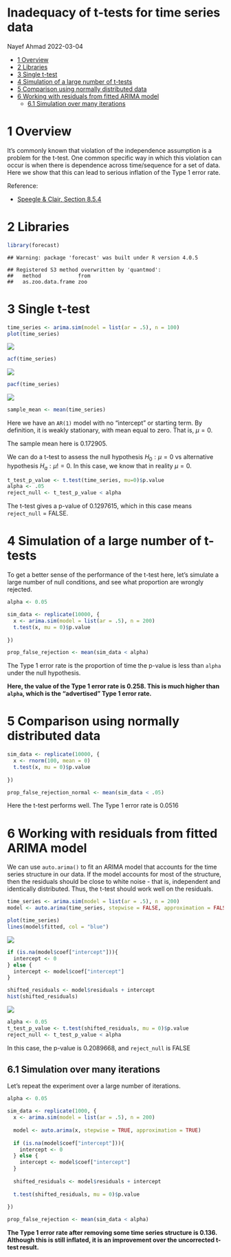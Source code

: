 Inadequacy of t-tests for time series data
================
Nayef Ahmad
2022-03-04

-   [1 Overview](#overview)
-   [2 Libraries](#libraries)
-   [3 Single t-test](#single-t-test)
-   [4 Simulation of a large number of
    t-tests](#simulation-of-a-large-number-of-t-tests)
-   [5 Comparison using normally distributed
    data](#comparison-using-normally-distributed-data)
-   [6 Working with residuals from fitted ARIMA
    model](#working-with-residuals-from-fitted-arima-model)
    -   [6.1 Simulation over many
        iterations](#simulation-over-many-iterations)

# 1 Overview

It’s commonly known that violation of the independence assumption is a
problem for the t-test. One common specific way in which this violation
can occur is when there is dependence across time/sequence for a set of
data. Here we show that this can lead to serious inflation of the Type 1
error rate.

Reference:

-   [Speegle & Clair, Section
    8.5.4](https://mathstat.slu.edu/~speegle/_book/HTCI.html)

# 2 Libraries

``` r
library(forecast)
```

    ## Warning: package 'forecast' was built under R version 4.0.5

    ## Registered S3 method overwritten by 'quantmod':
    ##   method            from
    ##   as.zoo.data.frame zoo

# 3 Single t-test

``` r
time_series <- arima.sim(model = list(ar = .5), n = 100)
plot(time_series)
```

![](2022-03-04_inadequacy-of-t-tests-for-time-series-data_files/figure-gfm/unnamed-chunk-2-1.png)<!-- -->

``` r
acf(time_series)
```

![](2022-03-04_inadequacy-of-t-tests-for-time-series-data_files/figure-gfm/unnamed-chunk-2-2.png)<!-- -->

``` r
pacf(time_series)
```

![](2022-03-04_inadequacy-of-t-tests-for-time-series-data_files/figure-gfm/unnamed-chunk-2-3.png)<!-- -->

``` r
sample_mean <- mean(time_series)
```

Here we have an `AR(1)` model with no “intercept” or starting term. By
definition, it is weakly stationary, with mean equal to zero. That is,
*μ* = 0.

The sample mean here is 0.172905.

We can do a t-test to assess the null hypothesis
*H*<sub>0</sub> : *μ* = 0 vs alternative hypothesis
*H*<sub>*a*</sub> : *μ*! = 0. In this case, we know that in reality
*μ* = 0.

``` r
t_test_p_value <- t.test(time_series, mu=0)$p.value
alpha <- .05
reject_null <- t_test_p_value < alpha
```

The t-test gives a p-value of 0.1297615, which in this case means
`reject_null` = FALSE.

# 4 Simulation of a large number of t-tests

To get a better sense of the performance of the t-test here, let’s
simulate a large number of null conditions, and see what proportion are
wrongly rejected.

``` r
alpha <- 0.05

sim_data <- replicate(10000, {
  x <- arima.sim(model = list(ar = .5), n = 200)
  t.test(x, mu = 0)$p.value
  
})

prop_false_rejection <- mean(sim_data < alpha)
```

The Type 1 error rate is the proportion of time the p-value is less than
`alpha` under the null hypothesis.

**Here, the value of the Type 1 error rate is 0.258. This is much higher
than `alpha`, which is the “advertised” Type 1 error rate.**

# 5 Comparison using normally distributed data

``` r
sim_data <- replicate(10000, {
  x <- rnorm(100, mean = 0)
  t.test(x, mu = 0)$p.value
  
})

prop_false_rejection_normal <- mean(sim_data < .05)
```

Here the t-test performs well. The Type 1 error rate is 0.0516

# 6 Working with residuals from fitted ARIMA model

We can use `auto.arima()` to fit an ARIMA model that accounts for the
time series structure in our data. If the model accounts for most of the
structure, then the residuals should be close to white noise - that is,
independent and identically distributed. Thus, the t-test should work
well on the residuals.

``` r
time_series <- arima.sim(model = list(ar = .5), n = 200)
model <- auto.arima(time_series, stepwise = FALSE, approximation = FALSE)

plot(time_series)
lines(model$fitted, col = "blue")
```

![](2022-03-04_inadequacy-of-t-tests-for-time-series-data_files/figure-gfm/unnamed-chunk-6-1.png)<!-- -->

``` r
if (is.na(model$coef["intercept"])){
  intercept <- 0
} else {
  intercept <- model$coef["intercept"]
}

shifted_residuals <- model$residuals + intercept
hist(shifted_residuals)
```

![](2022-03-04_inadequacy-of-t-tests-for-time-series-data_files/figure-gfm/unnamed-chunk-6-2.png)<!-- -->

``` r
alpha <- 0.05
t_test_p_value <- t.test(shifted_residuals, mu = 0)$p.value
reject_null <- t_test_p_value < alpha
```

In this case, the p-value is 0.2089668, and `reject_null` is FALSE

## 6.1 Simulation over many iterations

Let’s repeat the experiment over a large number of iterations.

``` r
alpha <- 0.05

sim_data <- replicate(1000, {
  x <- arima.sim(model = list(ar = .5), n = 200)
  
  model <- auto.arima(x, stepwise = TRUE, approximation = TRUE)
  
  if (is.na(model$coef["intercept"])){
    intercept <- 0
  } else {
    intercept <- model$coef["intercept"]
  }
  
  shifted_residuals <- model$residuals + intercept
  
  t.test(shifted_residuals, mu = 0)$p.value
  
})

prop_false_rejection <- mean(sim_data < alpha)
```

**The Type 1 error rate after removing some time series structure is
0.136. Although this is still inflated, it is an improvement over the
uncorrected t-test result.**

